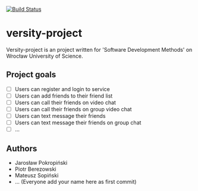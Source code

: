[![Build Status](https://travis-ci.org/JaroslawPokropinski/versity-project.svg?branch=master)](https://travis-ci.org/JaroslawPokropinski/versity-project)
# versity-project

Versity-project is an project written for 'Software Development Methods' on Wrocław University of Science.

## Project goals
- [ ] Users can register and login to service
- [ ] Users can add friends to their friend list
- [ ] Users can call their friends on video chat
- [ ] Users can call their friends on group video chat
- [ ] Users can text message their friends
- [ ] Users can text message their friends on group chat
- [ ] ...

## Authors
+ Jarosław Pokropiński
+ Piotr Berezowski
+ Mateusz Sopiński
+ ... (Everyone add your name here as first commit)
